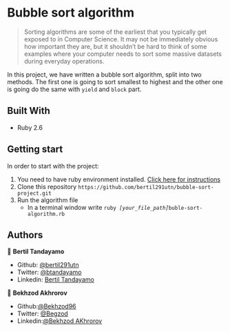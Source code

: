 # Bubble sort algorithm  

> Sorting algorithms are some of the earliest that you typically get exposed to in Computer Science. It may not be immediately obvious how important they are, but it shouldn’t be hard to think of some examples where your computer needs to sort some massive datasets during everyday operations.


In this project, we have written a bubble sort algorithm, split into two methods. The first one is going to sort smallest to highest and the other one is going do the same with `yield` and `block` part. 

## Built With

- Ruby 2.6

## Getting start

In order to start with the project:

1. You need to have ruby environment installed. [Click here for instructions](https://www.ruby-lang.org/en/documentation/installation/)
2. Clone this repository `https://github.com/bertil291utn/bubble-sort-project.git`
3. Run the algorithm file
    - In a terminal window write `ruby `*`[your_file_path]`*`buble-sort-algorithm.rb`

## Authors

👤 **Bertil Tandayamo**

- Github: [@bertil291utn](https://github.com/bertil291utn)
- Twitter: [@btandayamo](https://twitter.com/batandayamo)
- Linkedin: [Bertil Tandayamo](http://bit.ly/bertil_linkedin)


👤 **Bekhzod Akhrorov**

- Github:[@Bekhzod96](https://github.com/Bekhzod96)
- Twitter: [ @Begzod](https://twitter.com/25d47e8987f740b)
- Linkedin:[@Bekhzod AKhrorov](https://www.linkedin.com/in/bekhzod-akhrorov-b24232113/)



